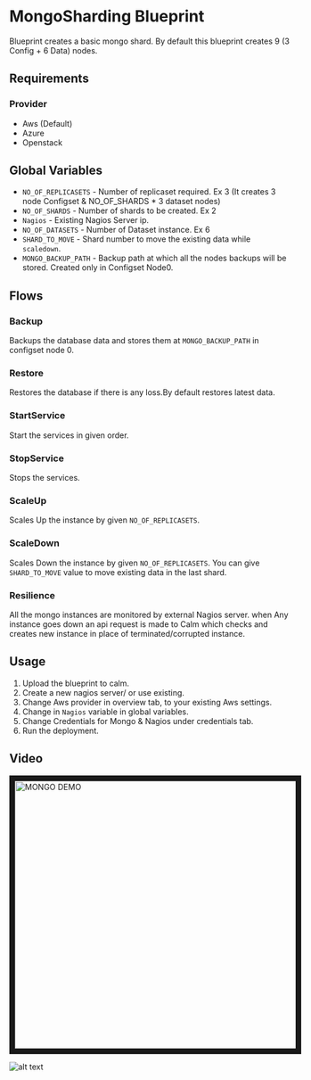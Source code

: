 MongoSharding Blueprint
=======================

Blueprint creates a basic mongo shard. By default this blueprint creates 9 (3 Config + 6 Data) nodes.

Requirements
------------
### Provider
- Aws (Default)
- Azure
- Openstack

Global Variables
----------
- `NO_OF_REPLICASETS` - Number of replicaset required. Ex 3 (It creates 3 node Configset & NO_OF_SHARDS * 3 dataset nodes)
- `NO_OF_SHARDS` - Number of shards to be created. Ex 2
- `Nagios` - Existing Nagios Server ip.
- `NO_OF_DATASETS` - Number of Dataset instance. Ex 6
- `SHARD_TO_MOVE` - Shard number to move the existing data while `scaledown`.
- `MONGO_BACKUP_PATH` - Backup path at which all the nodes backups will be stored. Created only in Configset Node0.

Flows
-------
### Backup
Backups the database data and stores them at `MONGO_BACKUP_PATH` in configset node 0.
### Restore
Restores the database if there is any loss.By default restores latest data.
### StartService
Start the services in given order.
### StopService
Stops the services.
### ScaleUp
Scales Up the instance by given `NO_OF_REPLICASETS`.
### ScaleDown
Scales Down the instance by given `NO_OF_REPLICASETS`. You can give `SHARD_TO_MOVE` value to move existing data in the last shard.
### Resilience
All the mongo instances are monitored by external Nagios server. when Any instance goes down an api request is made to Calm which checks and creates new instance in place of terminated/corrupted instance.

Usage
-----
1. Upload the blueprint to calm.
2. Create a new nagios server/ or use existing.
3. Change Aws provider in overview tab, to your existing Aws settings.
4. Change in `Nagios` variable in global variables.
5. Change Credentials for Mongo & Nagios under credentials tab.
6. Run the deployment.

Video
-----

<a href="http://www.youtube.com/watch?feature=player_embedded&v=05CkcLx7k9U" target="_blank"><img src="http://img.youtube.com/vi/05CkcLx7k9U/sddefault.jpg" alt="MONGO DEMO" width="640" height="480" border="10" /></a>

![alt text](http://p5.zdassets.com/hc/settings_assets/663149/200053878/mN1xL8tNpRRq3ws1id2YiA-calm_logo_white.png "Calm.io")

